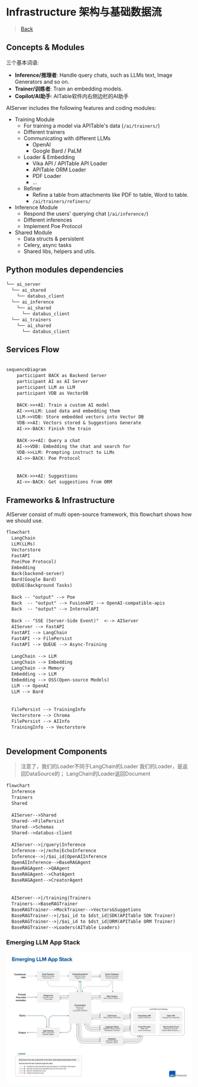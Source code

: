 

# Infrastructure 架构与基础数据流
> [Back](../README.md)

## Concepts & Modules

三个基本词语:

- **Inference/推理者**: Handle query chats, such as LLMs text, Image Generators and so on.
- **Trainer/训练者**: Train an embedding models.
- **Copilot/AI助手**: AITable软件内右侧边栏的AI助手

AIServer includes the following features and coding modules:

- Training Module
  - For training a model via APITable's data (`/ai/trainers/`)
  - Different trainers
  - Communicating with different LLMs
    - OpenAI
    - Google Bard / PaLM
  - Loader & Embedding
    - Vika API / APITable API Loader
    - APITable ORM Loader
    - PDF Loader
    - ...
  - Refiner
    - Refine a table from attachments like PDF to table, Word to table.
    - `/ai/trainers/refiners/`
- Inference Module
  - Respond the users' querying chat (`/ai/inference/`)
  - Different inferences
  - Implement Poe Protocol
- Shared Module
  - Data structs & persistent
  - Celery, async tasks
  - Shared libs, helpers and utils.

## Python modules dependencies
```
└── ai_server
  └── ai_shared
    └── databus_client
  └── ai_inference
    └── ai_shared
      └── databus_client
  └── ai_trainers
    └── ai_shared
      └── databus_client
```



## Services Flow

```mermaid

sequenceDiagram
    participant BACK as Backend Server
    participant AI as AI Server
    participant LLM as LLM
    participant VDB as VectorDB

    BACK->>+AI: Train a custom AI model
    AI->>+LLM: Load data and embedding them
    LLM->>VDB: Store embedded vectors into Vector DB
    VDB->>AI: Vectors stored & Suggestions Generate
    AI->>-BACK: Finish the train

    BACK->>+AI: Query a chat
    AI->>VDB: Embedding the chat and search for
    VDB->>LLM: Prompting instruct to LLMs
    AI->>-BACK: Poe Protocol


    BACK->>+AI: Suggestions
    AI->>-BACK: Get suggestions from ORM

```

## Frameworks & Infrastructure

AIServer consist of multi open-source framework, this flowchart shows how we should use.

```mermaid
flowchart
  LangChain
  LLM(LLMs)
  Vectorstore
  FastAPI
  Poe(Poe Protocol)
  Embedding
  Back(backend-server)
  Bard(Google Bard)
  QUEUE(Background Tasks)

  Back -- "output" --> Poe
  Back  -- "output" --> FusionAPI --> OpenAI-compatible-apis
  Back  -- "output" --> InternalAPI

  Back -- "SSE (Server-Side Event)"  <--> AIServer
  AIServer --> FastAPI
  FastAPI --> LangChain
  FastAPI --> FilePersist
  FastAPI --> QUEUE --> Async-Training

  LangChain --> LLM
  LangChain --> Embedding
  LangChain --> Memory
  Embedding --> LLM
  Embedding --> OSS(Open-source Models)
  LLM --> OpenAI
  LLM --> Bard


  FilePersist --> TrainingInfo
  Vectorstore --> Chroma
  FilePersist --> AIInfo
  TrainingInfo --> Vectorstore


```

## Development Components

> 注意了，我们的Loader不同于LangChain的Loader
> 我们的Loader，是返回DataSource的； 
> LangChain的Loader返回Document

```mermaid
flowchart
  Inference
  Trainers
  Shared

  AIServer-->Shared
  Shared-->FilePersist
  Shared-->Schemas
  Shared-->databus-client

  AIServer-->|/query|Inference
  Inference-->|/echo|EchoInference
  Inference-->|/$ai_id|OpenAIInference
  OpenAIInference-->BaseRAGAgent
  BaseRAGAgent-->QAAgent
  BaseRAGAgent-->ChatAgent
  BaseRAGAgent-->CreatorAgent


  AIServer-->|/training|Trainers
  Trainers-->BaseRAGTrainer
  BaseRAGTrainer-->MockTrainer-->Vectors&Suggetions
  BaseRAGTrainer-->|/$ai_id to $dst_id|SDK(APITable SDK Trainer)
  BaseRAGTrainer-->|/$ai_id to $dst_id|ORM(APITable ORM Trainer)
  BaseRAGTrainer-->Loaders(AITable Loaders)

```




### Emerging LLM App Stack

![Emerging LLM App Stack](./EmergingLLMAppStack.jpg)

